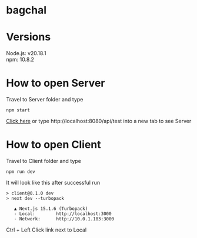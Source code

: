 # bagchal
# Versions
Node.js: v20.18.1<br />
npm: 10.8.2

# How to open Server 
Travel to Server folder and type
```
npm start
```
[Click here](http://localhost:8080/api/test) or type http://localhost:8080/api/test into a new tab to see Server


# How to open Client
Travel to Client folder and type 
``` 
npm run dev
```
It will look like this after successful run
```
> client@0.1.0 dev
> next dev --turbopack

   ▲ Next.js 15.1.6 (Turbopack)
   - Local:        http://localhost:3000
   - Network:      http://10.0.1.183:3000
```
Ctrl + Left Click link next to Local